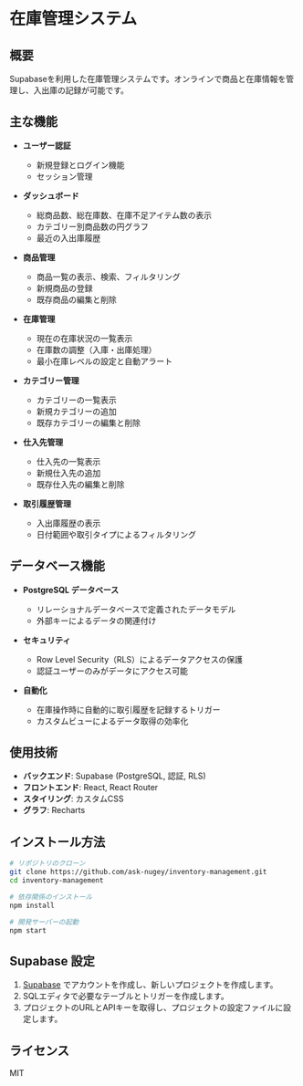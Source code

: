 # 在庫管理システム

## 概要

Supabaseを利用した在庫管理システムです。オンラインで商品と在庫情報を管理し、入出庫の記録が可能です。

## 主な機能

- **ユーザー認証**
  - 新規登録とログイン機能
  - セッション管理

- **ダッシュボード**
  - 総商品数、総在庫数、在庫不足アイテム数の表示
  - カテゴリー別商品数の円グラフ
  - 最近の入出庫履歴

- **商品管理**
  - 商品一覧の表示、検索、フィルタリング
  - 新規商品の登録
  - 既存商品の編集と削除

- **在庫管理**
  - 現在の在庫状況の一覧表示
  - 在庫数の調整（入庫・出庫処理）
  - 最小在庫レベルの設定と自動アラート

- **カテゴリー管理**
  - カテゴリーの一覧表示
  - 新規カテゴリーの追加
  - 既存カテゴリーの編集と削除

- **仕入先管理**
  - 仕入先の一覧表示
  - 新規仕入先の追加
  - 既存仕入先の編集と削除

- **取引履歴管理**
  - 入出庫履歴の表示
  - 日付範囲や取引タイプによるフィルタリング

## データベース機能

- **PostgreSQL データベース**
  - リレーショナルデータベースで定義されたデータモデル
  - 外部キーによるデータの関連付け

- **セキュリティ**
  - Row Level Security（RLS）によるデータアクセスの保護
  - 認証ユーザーのみがデータにアクセス可能

- **自動化**
  - 在庫操作時に自動的に取引履歴を記録するトリガー
  - カスタムビューによるデータ取得の効率化

## 使用技術

- **バックエンド**: Supabase (PostgreSQL, 認証, RLS)
- **フロントエンド**: React, React Router
- **スタイリング**: カスタムCSS
- **グラフ**: Recharts

## インストール方法

```bash
# リポジトリのクローン
git clone https://github.com/ask-nugey/inventory-management.git
cd inventory-management

# 依存関係のインストール
npm install

# 開発サーバーの起動
npm start
```

## Supabase 設定

1. [Supabase](https://supabase.com/) でアカウントを作成し、新しいプロジェクトを作成します。
2. SQLエディタで必要なテーブルとトリガーを作成します。
3. プロジェクトのURLとAPIキーを取得し、プロジェクトの設定ファイルに設定します。

## ライセンス

MIT
